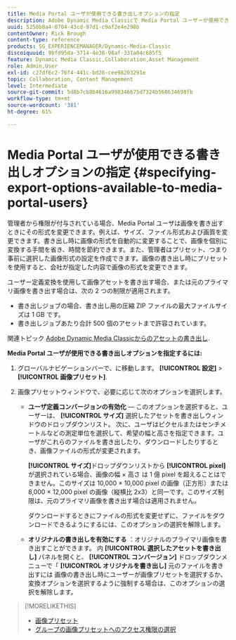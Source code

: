 ```yaml
---
title: Media Portal ユーザが使用できる書き出しオプションの指定
description: Adobe Dynamic Media Classicで Media Portal ユーザーが使用できる書き出しオプションを指定する方法について説明します。
uuid: 5258b8a4-0704-43cd-97d1-c9af2e4e298b
contentOwner: Rick Brough
content-type: reference
products: SG_EXPERIENCEMANAGER/Dynamic-Media-Classic
discoiquuid: 9bfd95da-3714-4e38-98af-331a04c685f5
feature: Dynamic Media Classic,Collaboration,Asset Management
role: Admin,User
exl-id: c27df6c2-76f4-441c-bd26-cee98203291e
topic: Collaboration, Content Management
level: Intermediate
source-git-commit: 5d8b7cb8b4616a998346675d7324b568634698fb
workflow-type: tm+mt
source-wordcount: '381'
ht-degree: 61%

---
```


# Media Portal ユーザが使用できる書き出しオプションの指定 {#specifying-export-options-available-to-media-portal-users}

管理者から権限が付与されている場合、Media Portal ユーザは画像を書き出すときにその形式を変更できます。例えば、サイズ、ファイル形式および画質を変更できます。書き出し時に画像の形式を自動的に変更することで、画像を個別に変換する手間を省き、時間を節約できます。また、管理者はプリセット、つまり事前に選択した画像形式の設定を作成できます。画像の書き出し時にプリセットを使用すると、会社が指定した内容で画像の形式を変更できます。

ユーザー定義変換を使用して画像アセットを書き出す場合、または元のプライマリ画像を書き出す場合は、次の 2 つの制限が適用されます。

* 書き出しジョブの場合、書き出し用の圧縮 ZIP ファイルの最大ファイルサイズは 1 GB です。
* 書き出しジョブあたり合計 500 個のアセットまで許容されています。

関連トピック [Adobe Dynamic Media Classicからのアセットの書き出し](exporting-assets-from-dmc.md#exporting-assets-from_dmc).

**Media Portal ユーザが使用できる書き出しオプションを指定するには:**

1. グローバルナビゲーションバーで、に移動します。 **[!UICONTROL 設定]** > **[!UICONTROL 画像プリセット]**.
1. 画像プリセットウィンドウで、必要に応じて次のオプションを選択します。

   * **ユーザ定義コンバージョンの有効化**  — このオプションを選択すると、ユーザーは、 **[!UICONTROL サイズ]** 選択したアセットを書き出しウィンドウのドロップダウンリスト。 次に、ユーザはピクセルまたはセンチメートルなどの測定単位を選択して、希望の幅と高さを指定できます。ユーザがこれらのファイルを書き出したり、ダウンロードしたりするとき、画像ファイルの形式が変更されます。

     **[!UICONTROL サイズ]**&#x200B;ドロップダウンリストから **[!UICONTROL pixel]** が選択されている場合、画像の幅 × 高さ は 1 億 pixel を超えることはできません。このサイズは 10,000 × 10,000 pixel の画像（正方形）または 8,000 × 12,000 pixel の画像（縦横比 2x3）と同一です。このサイズ制限は、元のプライマリ画像を書き出す場合は適用されません。

     ダウンロードするときにファイルの形式を変更せずに、ファイルをダウンロードできるようにするには、このオプションの選択を解除します。

   * **オリジナルの書き出しを有効にする** ：オリジナルのプライマリ画像を書き出すことができます。 内 **[!UICONTROL 選択したアセットを書き出し]** パネルを開くと、 **[!UICONTROL コンバージョン]** ドロップダウンメニューで「 **[!UICONTROL オリジナルを書き出し]** 元のファイルを書き出すには 画像の書き出し時にユーザーが画像プリセットを選択するか、変換オプションを選択するように強制する場合は、このオプションの選択を解除します。

>[!MORELIKETHIS]
>
>* [画像プリセット](application-setup.md#image_presets)
>* [グループの画像プリセットへのアクセス権限の選択](creating-media-portal-groups.md#choosing_image_preset_access_permissions_for_a_group)
